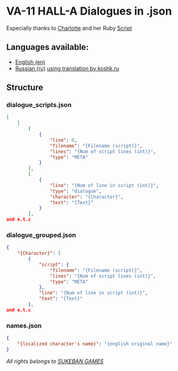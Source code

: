 # VA-11 HALL-A Dialogues in .json
Especially thanks to  [Charlotte](https://github.com/dressupgeekout) and her Ruby [Script](https://github.com/dressupgeekout/va11halla-tools/blob/master/bin/va11halla_reader)

## Languages available:
- [English (en)](https://github.com/NoPlagiarism/va11halla-dialogues/tree/master/en)
- [Russian (ru)](https://github.com/NoPlagiarism/va11halla-dialogues/tree/master/ru) [using translation by koshk.ru](https://koshk.ru/uploads/va11_rus_fin-10_190330.zip)

## Structure
### dialogue_scripts.json
```json
[
    [
        [
            {
                "line": 0,
                "filename": "{Filename (script)}",
                "lines": "{Num of script lines (int)}",
                "type": "META"
            }
        ],
        [
            {
                "line": "{Num of line in script (int)}",
                "type": "dialogue",
                "character": "{Character}",
                "text": "{Text}"
            }
        ],
and e.t.c
```

### dialogue_grouped.json
```json
{
    "{Character}": [
        {
            "script": {
                "filename": "{Filename (script)}",
                "lines": "{Num of script lines (int)}",
                "type": "META"
            },
            "line": "{Num of line in script (int)}",
            "text": "{Text}"
        },
and e.t.c

```

### names.json
```json
{
    "{localized character's name}": "{english original name}"
}
```
_All rights belongs to [SUKEBAN GAMES](https://sukeban.moe/)_
